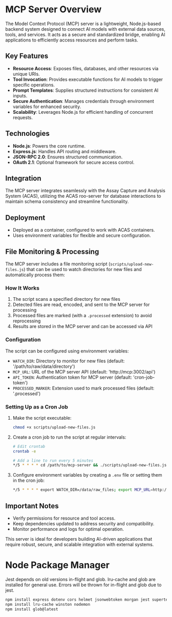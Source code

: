 # MCP Server Overview

The Model Context Protocol (MCP) server is a lightweight, Node.js-based backend system designed to connect AI models with external data sources, tools, and services. It acts as a secure and standardized bridge, enabling AI applications to efficiently access resources and perform tasks.

## Key Features

- **Resource Access**: Exposes files, databases, and other resources via unique URIs.
- **Tool Invocation**: Provides executable functions for AI models to trigger specific operations.
- **Prompt Templates**: Supplies structured instructions for consistent AI inputs.
- **Secure Authentication**: Manages credentials through environment variables for enhanced security.
- **Scalability**: Leverages Node.js for efficient handling of concurrent requests.

## Technologies

- **Node.js**: Powers the core runtime.
- **Express.js**: Handles API routing and middleware.
- **JSON-RPC 2.0**: Ensures structured communication.
- **OAuth 2.1**: Optional framework for secure access control.

## Integration

The MCP server integrates seamlessly with the Assay Capture and Analysis System (ACAS), utilizing the ACAS roo-server for database interactions to maintain schema consistency and streamline functionality.

## Deployment

- Deployed as a container, configured to work with ACAS containers.
- Uses environment variables for flexible and secure configuration.

## File Monitoring & Processing

The MCP server includes a file monitoring script (`scripts/upload-new-files.js`) that can be used to watch directories for new files and automatically process them:

### How It Works

1. The script scans a specified directory for new files
2. Detected files are read, encoded, and sent to the MCP server for processing
3. Processed files are marked (with a `.processed` extension) to avoid reprocessing
4. Results are stored in the MCP server and can be accessed via API

### Configuration

The script can be configured using environment variables:

- `WATCH_DIR`: Directory to monitor for new files (default: '/path/to/raw/data/directory')
- `MCP_URL`: URL of the MCP server API (default: 'http://mcp:3002/api')
- `API_TOKEN`: Authentication token for MCP server (default: 'cron-job-token')
- `PROCESSED_MARKER`: Extension used to mark processed files (default: '.processed')

### Setting Up as a Cron Job

1. Make the script executable:
   ```bash
   chmod +x scripts/upload-new-files.js
   ```

2. Create a cron job to run the script at regular intervals:
   ```bash
   # Edit crontab
   crontab -e

   # Add a line to run every 5 minutes
   */5 * * * * cd /path/to/mcp-server && ./scripts/upload-new-files.js >> /var/log/mcp-upload.log 2>&1
   ```

3. Configure environment variables by creating a `.env` file or setting them in the cron job:
   ```bash
   */5 * * * * export WATCH_DIR=/data/raw_files; export MCP_URL=http://localhost:3002/api; cd /path/to/mcp-server && ./scripts/upload-new-files.js >> /var/log/mcp-upload.log 2>&1
   ```

## Important Notes

- Verify permissions for resource and tool access.
- Keep dependencies updated to address security and compatibility.
- Monitor performance and logs for optimal operation.

This server is ideal for developers building AI-driven applications that require robust, secure, and scalable integration with external systems.


# Node Package Manager
Jest depends on old versions in-flight and glob. lru-cache and glob are installed for general use. Errors will be thrown for in-flight and glob due to jest.

```bash
npm install express dotenv cors helmet jsonwebtoken morgan jest supertest express-validator eslint
npm install lru-cache winston nodemon
npm install glob@latest
```


